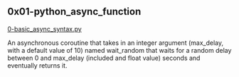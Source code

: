 
## 0x01-python_async_function

[0-basic_async_syntax.py](https://github.com/Mmaureeny/alx-backend-python/blob/main/0x01-python_async_function/0-basic_async_syntax.py)

An asynchronous coroutine that takes in an integer argument (max_delay, with a default value of 10) named wait_random that waits for a random delay between 0 and max_delay (included and float value) seconds and eventually returns it.
